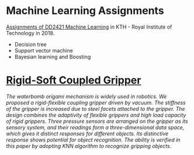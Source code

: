 # Machine Learning Assignments

[Assignments of DD2421 Machine Learning](DD2421) in KTH - Royal Institute of Technology in 2018.

- Decision tree
- Support vector machine
- Bayesian learning and Boosting

# [Rigid-Soft Coupled Gripper](flexibleGripper)

*The waterbomb origami mechanism is widely used in robotics. We proposed a rigid-flexible coupling gripper driven by vacuum. The stiffness of the gripper is increased due to steel facets attached to the gripper. The design combines the adaptivity of flexible grippers and high load capacity of rigid grippers. Three pressure sensors are arranged on the gripper as its sensory system, and their readings form a three-dimensional data space, which gives it distinct responses for different objects. Its distinctive response shows potential for object recognition. The ability is verified in this paper by adopting KNN algorithm to recognize gripping objects.* 

